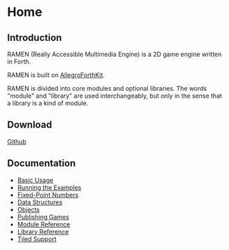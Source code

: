 # Home


## Introduction

RAMEN (Really Accessible Multimedia Engine) is a 2D game engine written in Forth.

RAMEN is built on [AllegroForthKit](https://rogerlevy.github.io/AllegroForthKit/).

RAMEN is divided into core modules and optional libraries.  The words "module" and "library" are used interchangeably, but only in the sense that a library is a kind of module.

## Download

[Github](https://github.com/RogerLevy/ramen/)

## Documentation

- [Basic Usage](basic-usage.md)
- [Running the Examples](examples.md)
- [Fixed-Point Numbers](https://rogerlevy.github.io/AllegroForthKit/fixedp.html)
- [Data Structures](structs.md)
- [Objects](objects.md)
- [Publishing Games](publish.md)
- [Module Reference](modules.md)
- [Library Reference](libraries.md)
- [Tiled Support](tiled.md)
